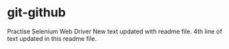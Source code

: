 # git-github
Practise Selenium Web Driver
New text updated with readme file.
4th line of text updated in this readme file.
